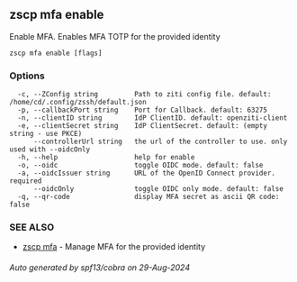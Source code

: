 ## zscp mfa enable

Enable MFA. Enables MFA TOTP for the provided identity

```
zscp mfa enable [flags]
```

### Options

```
  -c, --ZConfig string         Path to ziti config file. default: /home/cd/.config/zssh/default.json
  -p, --callbackPort string    Port for Callback. default: 63275
  -n, --clientID string        IdP ClientID. default: openziti-client
  -e, --clientSecret string    IdP ClientSecret. default: (empty string - use PKCE)
      --controllerUrl string   the url of the controller to use. only used with --oidcOnly
  -h, --help                   help for enable
  -o, --oidc                   toggle OIDC mode. default: false
  -a, --oidcIssuer string      URL of the OpenID Connect provider. required
      --oidcOnly               toggle OIDC only mode. default: false
  -q, --qr-code                display MFA secret as ascii QR code: false
```

### SEE ALSO

* [zscp mfa](../mfa.md)	 - Manage MFA for the provided identity

###### Auto generated by spf13/cobra on 29-Aug-2024
